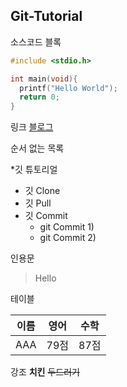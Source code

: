 ## Git-Tutorial

소스코드 블록
```c
#include <stdio.h>

int main(void){
  printf("Hello World");
  return 0;
}
```

링크
[블로그](https:/blog.naver.com)


순서 없는 목록

*깃 튜토리얼
  * 깃 Clone
  * 깃 Pull
  * 깃 Commit
    * git Commit 1)
    * git Commit 2)
    
    

인용문
> Hello


테이블

이름|영어|수학
---|---|---|
AAA|79점|87점|



강조
**치킨**   ~~두드러기~~
